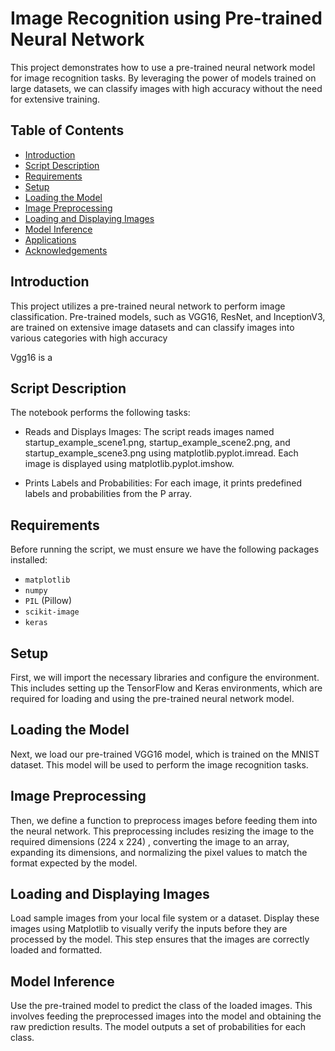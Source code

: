 # Image Recognition using Pre-trained Neural Network

This project demonstrates how to use a pre-trained neural network model for image recognition tasks. By leveraging the power of models trained on large datasets, we can classify images with high accuracy without the need for extensive training.

## Table of Contents
- [Introduction](#introduction)
- [Script Description](#script-description)
- [Requirements](#requirements)
- [Setup](#setup)
- [Loading the Model](#loading-the-model)
- [Image Preprocessing](#image-preprocessing)
- [Loading and Displaying Images](#loading-and-displaying-images)
- [Model Inference](#model-inference)
- [Applications](#applications)
- [Acknowledgements](#acknowledgements)
  

## Introduction
This project utilizes a pre-trained neural network to perform image classification. Pre-trained models, such as VGG16, ResNet, and InceptionV3, are trained on extensive image datasets and can classify images into various categories with high accuracy

Vgg16 is a

## Script Description
The notebook performs the following tasks:

- Reads and Displays Images:
The script reads images named startup_example_scene1.png, startup_example_scene2.png, and startup_example_scene3.png using matplotlib.pyplot.imread.
Each image is displayed using matplotlib.pyplot.imshow.

- Prints Labels and Probabilities:
For each image, it prints predefined labels and probabilities from the P array.

## Requirements
Before running the script, we must ensure we have the following packages installed:

- `matplotlib`
- `numpy`
- `PIL` (Pillow)
- `scikit-image`
- `keras`


## Setup
First, we will import the necessary libraries and configure the environment. This includes setting up the TensorFlow and Keras environments, which are required for loading and using the pre-trained neural network model.

## Loading the Model
Next, we load our pre-trained VGG16 model, which is trained on the MNIST dataset. This model will be used to perform the image recognition tasks.

## Image Preprocessing
Then, we define a function to preprocess images before feeding them into the neural network. This preprocessing includes resizing the image to the required dimensions (224 x 224) , converting the image to an array, expanding its dimensions, and normalizing the pixel values to match the format expected by the model.

## Loading and Displaying Images
Load sample images from your local file system or a dataset. Display these images using Matplotlib to visually verify the inputs before they are processed by the model. This step ensures that the images are correctly loaded and formatted.

## Model Inference
Use the pre-trained model to predict the class of the loaded images. This involves feeding the preprocessed images into the model and obtaining the raw prediction results. The model outputs a set of probabilities for each class.
